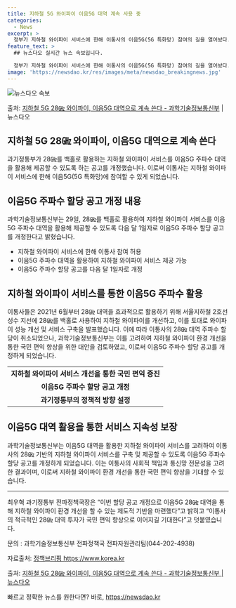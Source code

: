 ```yaml
---
title: 지하철 5G 와이파이 이음5G 대역 계속 사용 중
categories:
  - News
excerpt: >
  정부가 지하철 와이파이 서비스에 한해 이통사의 이음5G(5G 특화망) 참여의 길을 열어놨다. 과학기술정보통신…
feature_text: >
  ## 뉴스다오 실시간 뉴스 속보입니다.

  정부가 지하철 와이파이 서비스에 한해 이통사의 이음5G(5G 특화망) 참여의 길을 열어놨다. 과학기술정보통신…
image: 'https://newsdao.kr/res/images/meta/newsdao_breakingnews.jpg'
---
```


![뉴스다오 속보](https://newsdao.kr/res/images/meta/newsdao_breakingnews.jpg)

<p>출처: <a href="https://newsdao.kr/2672" rel="dofollow">지하철 5G 28㎓ 와이파이, 이음5G 대역으로 계속 쓴다 - 과학기술정보통신부</a> | 뉴스다오</p>

<h2>지하철 5G 28㎓ 와이파이, 이음5G 대역으로 계속 쓴다</h2>

<p data-ke-size="size16">과기정통부가 28㎓를 백홀로 활용하는 지하철 와이파이 서비스를 이음5G 주파수 대역을 활용해 제공할 수 있도록 하는 공고를 개정했습니다. 이로써 이통사는 지하철 와이파이 서비스에 한해 이음5G(5G 특화망)에 참여할 수 있게 되었습니다.</p>

<h2 data-ke-size="size26">이음5G 주파수 할당 공고 개정 내용</h2>

<p data-ke-size="size16">과학기술정보통신부는 29일, 28㎓를 백홀로 활용하여 지하철 와이파이 서비스를 이음5G 주파수 대역을 활용해 제공할 수 있도록 다음 달 1일자로 이음5G 주파수 할당 공고를 개정한다고 밝혔습니다.</p>

<ul>
  <li>지하철 와이파이 서비스에 한해 이통사 참여 허용</li>
  <li>이음5G 주파수 대역을 활용하여 지하철 와이파이 서비스 제공 가능</li>
  <li>이음5G 주파수 할당 공고를 다음 달 1일자로 개정</li>
</ul>

<h2 data-ke-size="size26">지하철 와이파이 서비스를 통한 이음5G 주파수 활용</h2>

<p data-ke-size="size16">이통사들은 2021년 6월부터 28㎓ 대역을 효과적으로 활용하기 위해 서울지하철 2호선 성수 지선에 28㎓를 백홀로 사용하여 지하철 와이파이를 개선하고, 이를 토대로 와이파이 성능 개선 및 서비스 구축을 발표했습니다. 이에 따라 이통사의 28㎓ 대역 주파수 할당이 취소되었으나, 과학기술정보통신부는 이를 고려하여 지하철 와이파이 환경 개선을 통한 국민 편익 향상을 위한 대안을 검토하였고, 이로써 이음5G 주파수 할당 공고를 개정하게 되었습니다.</p>

<table>
  <tr>
    <td style="text-align: center; height: 17px;"><b>지하철 와이파이 서비스 개선을 통한 국민 편익 증진</b></td>
  </tr>
  <tr>
    <td style="text-align: center; height: 17px;"><b>이음5G 주파수 할당 공고 개정</b></td>
  </tr>
  <tr>
    <td style="text-align: center; height: 17px;"><b>과기정통부의 정책적 방향 설정</b></td>
  </tr>
</table>

<h2 data-ke-size="size26">이음5G 대역 활용을 통한 서비스 지속성 보장</h2>

<p data-ke-size="size16">과학기술정보통신부는 이음5G 대역을 활용한 지하철 와이파이 서비스를 고려하여 이통사의 28㎓ 기반의 지하철 와이파이 서비스를 구축 및 제공할 수 있도록 이음5G 주파수 할당 공고를 개정하게 되었습니다. 이는 이통사의 사회적 책임과 통신망 전문성을 고려한 결과이며, 이로써 지하철 와이파이 환경 개선을 통한 국민 편익 향상을 기대할 수 있습니다.</p>

<hr>

<p data-ke-size="size16">최우혁 과기정통부 전파정책국장은 “이번 할당 공고 개정으로 이음5G 28㎓ 대역을 통해 지하철 와이파이 환경 개선을 할 수 있는 제도적 기반을 마련했다”고 밝히고 “이통사의 적극적인 28㎓ 대역 투자가 국민 편익 향상으로 이어지길 기대한다”고 덧붙였습니다.</p>

<p data-ke-size="size16">문의 : 과학기술정보통신부 전파정책국 전파자원관리팀(044-202-4938)</p>

<p data-ke-size="size16">자료출처: <a href="https://https://www.korea.kr/news/policyNewsView.do?newsId=147546619" target="_blank">정책브리핑 https://www.korea.kr</a></p>

<p data-ke-size="size16">출처: <a href="https://newsdao.kr/2672" target="_blank">지하철 5G 28㎓ 와이파이, 이음5G 대역으로 계속 쓴다 - 과학기술정보통신부 | 뉴스다오</a></p> 

빠르고 정확한 뉴스를 원한다면? 바로, <a href="https://newsdao.kr" rel="dofollow">https://newsdao.kr</a>


